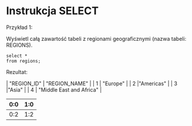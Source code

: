 # Instrukcja SELECT

Przykład 1:

Wyświetl całą zawartość tabeli z regionami geograficznymi (nazwa tabeli: REGIONS).

```
select *
from regions;
```

Rezultat:


| "REGION_ID" | "REGION_NAME" |
| 1 | "Europe" |
| 2 |"Americas" |
| 3 |"Asia" |
| 4 | "Middle East and Africa" |

| 0:0 | 1:0 |
| -- | -- |
| 0:2 | 1:2 |
